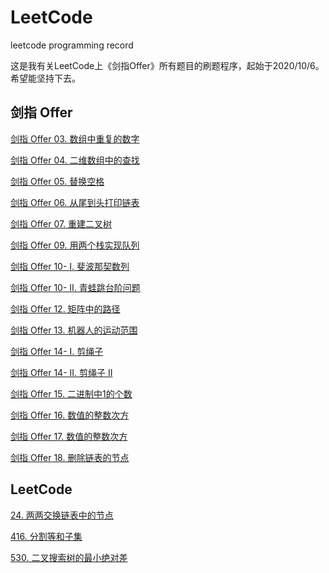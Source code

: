 # LeetCode
 leetcode programming record

这是我有关LeetCode上《剑指Offer》所有题目的刷题程序，起始于2020/10/6。希望能坚持下去。

## 剑指 Offer

[剑指 Offer 03. 数组中重复的数字](src/main/java/com/deng/offer/Offer_03.java)

[剑指 Offer 04. 二维数组中的查找](src/main/java/com/deng/offer/Offer_04.java)

[剑指 Offer 05. 替换空格](src/main/java/com/deng/offer/Offer_05.java)

[剑指 Offer 06. 从尾到头打印链表](src/main/java/com/deng/offer/Offer_06.java)

[剑指 Offer 07. 重建二叉树](src/main/java/com/deng/offer/Offer_07.java)

[剑指 Offer 09. 用两个栈实现队列](src/main/java/com/deng/offer/Offer_09.java)

[剑指 Offer 10- I. 斐波那契数列](src/main/java/com/deng/offer/Offer_10_1.java)

[剑指 Offer 10- II. 青蛙跳台阶问题](src/main/java/com/deng/offer/Offer_10_2.java)

[剑指 Offer 12. 矩阵中的路径](src/main/java/com/deng/offer/Offer_12.java)

[剑指 Offer 13. 机器人的运动范围](src/main/java/com/deng/offer/Offer_13.java)

[剑指 Offer 14- I. 剪绳子](src/main/java/com/deng/offer/Offer_14_1.java)

[剑指 Offer 14- II. 剪绳子 II](src/main/java/com/deng/offer/Offer_14_2.java)

[剑指 Offer 15. 二进制中1的个数](src/main/java/com/deng/offer/Offer_15.java)

[剑指 Offer 16. 数值的整数次方](src/main/java/com/deng/offer/Offer_16.java)

[剑指 Offer 17. 数值的整数次方](src/main/java/com/deng/offer/Offer_17.java)

[剑指 Offer 18. 删除链表的节点](src/main/java/com/deng/offer/Offer_18.java)

## LeetCode

[24. 两两交换链表中的节点](src/main/java/com/deng/lc/LeetCode_24.java)

[416. 分割等和子集](src/main/java/com/deng/lc/LeetCode_416.java)

[530. 二叉搜索树的最小绝对差](src/main/java/com/deng/lc/LeetCode_530.java)